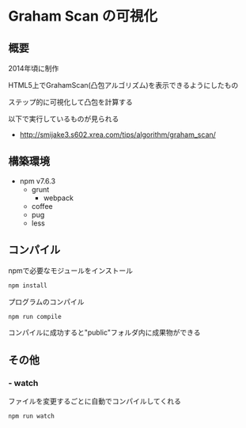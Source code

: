 # Graham Scan の可視化

## 概要

2014年頃に制作

HTML5上でGrahamScan(凸包アルゴリズム)を表示できるようにしたもの

ステップ的に可視化して凸包を計算する

以下で実行しているものが見られる

- http://smijake3.s602.xrea.com/tips/algorithm/graham_scan/

## 構築環境

- npm v7.6.3
  - grunt
    - webpack
  - coffee
  - pug
  - less

## コンパイル

npmで必要なモジュールをインストール

```bash
npm install
```

プログラムのコンパイル

```bash
npm run compile
```

コンパイルに成功すると"public"フォルダ内に成果物ができる

## その他

### - watch

ファイルを変更するごとに自動でコンパイルしてくれる

```bash
npm run watch
```
